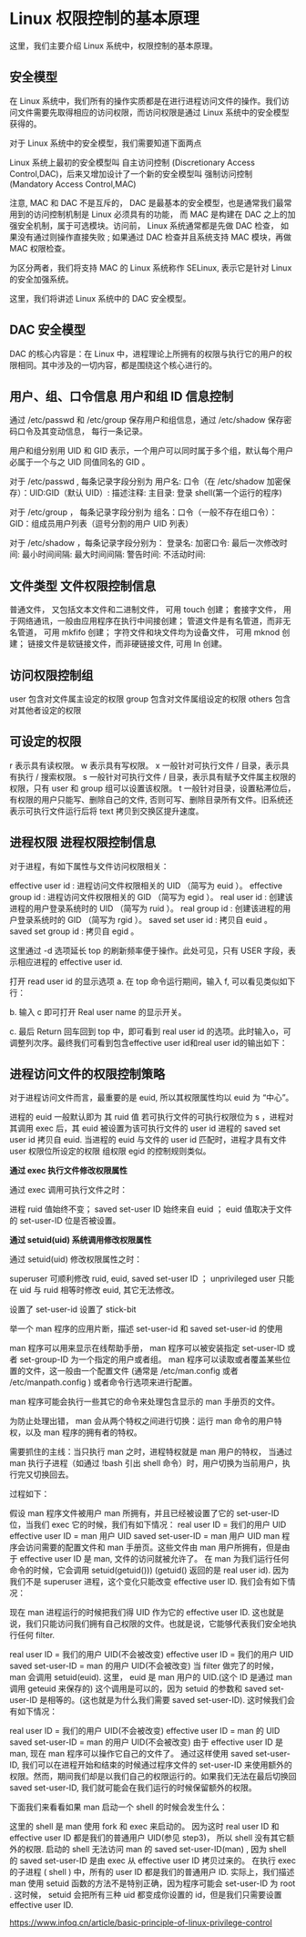 # Linux 权限控制的基本原理

这里，我们主要介绍 Linux 系统中，权限控制的基本原理。

## 安全模型

在 Linux 系统中，我们所有的操作实质都是在进行进程访问文件的操作。我们访问文件需要先取得相应的访问权限，而访问权限是通过 Linux 系统中的安全模型获得的。

对于 Linux 系统中的安全模型，我们需要知道下面两点

Linux 系统上最初的安全模型叫 自主访问控制 (Discretionary Access Control,DAC)，后来又增加设计了一个新的安全模型叫 强制访问控制 (Mandatory Access Control,MAC)

注意, MAC 和 DAC 不是互斥的， DAC 是最基本的安全模型，也是通常我们最常用到的访问控制机制是 Linux 必须具有的功能， 而 MAC 是构建在 DAC 之上的加强安全机制，属于可选模块。访问前， Linux 系统通常都是先做 DAC 检查， 如果没有通过则操作直接失败 ; 如果通过 DAC 检查并且系统支持 MAC 模块，再做 MAC 权限检查。

为区分两者，我们将支持 MAC 的 Linux 系统称作 SELinux, 表示它是针对 Linux 的安全加强系统。

这里，我们将讲述 Linux 系统中的 DAC 安全模型。

## DAC 安全模型

DAC 的核心内容是：在 Linux 中，进程理论上所拥有的权限与执行它的用户的权限相同。其中涉及的一切内容，都是围绕这个核心进行的。



## 用户、组、口令信息  用户和组 ID 信息控制
通过 /etc/passwd 和 /etc/group 保存用户和组信息，通过 /etc/shadow 保存密码口令及其变动信息， 每行一条记录。

用户和组分别用 UID 和 GID 表示，一个用户可以同时属于多个组，默认每个用户必属于一个与之 UID 同值同名的 GID 。

对于 /etc/passwd , 每条记录字段分别为 用户名: 口令（在 /etc/shadow 加密保存）：UID:GID（默认 UID）: 描述注释: 主目录: 登录 shell(第一个运行的程序)

对于 /etc/group ， 每条记录字段分别为 组名：口令（一般不存在组口令）：GID：组成员用户列表（逗号分割的用户 UID 列表）

对于 /etc/shadow ，每条记录字段分别为： 登录名: 加密口令: 最后一次修改时间: 最小时间间隔: 最大时间间隔: 警告时间: 不活动时间:




## 文件类型 文件权限控制信息 

普通文件， 又包括文本文件和二进制文件， 可用 touch 创建；
套接字文件， 用于网络通讯，一般由应用程序在执行中间接创建；
管道文件是有名管道，而非无名管道， 可用 mkfifo 创建；
字符文件和块文件均为设备文件， 可用 mknod 创建；
链接文件是软链接文件，而非硬链接文件, 可用 ln 创建。

## 访问权限控制组
user 包含对文件属主设定的权限
group 包含对文件属组设定的权限
others 包含对其他者设定的权限
## 可设定的权限


r 表示具有读权限。
w 表示具有写权限。
x 一般针对可执行文件 / 目录，表示具有执行 / 搜索权限。
s 一般针对可执行文件 / 目录，表示具有赋予文件属主权限的权限，只有 user 和 group 组可以设置该权限。
t 一般针对目录，设置粘滞位后，有权限的用户只能写、删除自己的文件, 否则可写、删除目录所有文件。旧系统还表示可执行文件运行后将 text 拷贝到交换区提升速度。

## 进程权限 进程权限控制信息
对于进程，有如下属性与文件访问权限相关：

effective user id : 进程访问文件权限相关的 UID （简写为 euid ）。
effective group id : 进程访问文件权限相关的 GID （简写为 egid ）。
real user id : 创建该进程的用户登录系统时的 UID （简写为 ruid ）。
real group id : 创建该进程的用户登录系统时的 GID （简写为 rgid ）。
saved set user id : 拷贝自 euid 。
saved set group id : 拷贝自 egid 。


这里通过 -d 选项延长 top 的刷新频率便于操作。此处可见，只有 USER 字段，表示相应进程的 effective user id.

打开 read user id 的显示选项
a. 在 top 命令运行期间，输入 f, 可以看见类似如下行：

b. 输入 c 即可打开 Real user name 的显示开关。

c. 最后 Return 回车回到 top 中，即可看到 real user id 的选项。此时输入o，可调整列次序。最终我们可看到包含effective user id和real user id的输出如下：

## 进程访问文件的权限控制策略
对于进程访问文件而言，最重要的是 euid, 所以其权限属性均以 euid 为 “中心”。

进程的 euid 一般默认即为 其 ruid 值
若可执行文件的可执行权限位为 s ，进程对其调用 exec 后，其 euid 被设置为该可执行文件的 user id
进程的 saved set user id 拷贝自 euid.
当进程的 euid 与文件的 user id 匹配时，进程才具有文件 user 权限位所设定的权限
组权限 egid 的控制规则类似。

**通过 exec 执行文件修改权限属性**


通过 exec 调用可执行文件之时：

进程 ruid 值始终不变；
saved set-user ID 始终来自 euid ；
euid 值取决于文件的 set-user-ID 位是否被设置。

**通过 setuid(uid) 系统调用修改权限属性**

通过 setuid(uid) 修改权限属性之时：

superuser 可顺利修改 ruid, euid, saved set-user ID ；
unprivileged user 只能在 uid 与 ruid 相等时修改 euid, 其它无法修改。



设置了 set-user-id 设置了 stick-bit

举一个 man 程序的应用片断，描述 set-user-id 和 saved set-user-id 的使用

man 程序可以用来显示在线帮助手册， man 程序可以被安装指定 set-user-ID 或者 set-group-ID 为一个指定的用户或者组。
man 程序可以读取或者覆盖某些位置的文件，这一般由一个配置文件 (通常是 /etc/man.config 或者 /etc/manpath.config ) 或者命令行选项来进行配置。

man 程序可能会执行一些其它的命令来处理包含显示的 man 手册页的文件。

为防止处理出错， man 会从两个特权之间进行切换：运行 man 命令的用户特权，以及 man 程序的拥有者的特权。

需要抓住的主线：当只执行 man 之时，进程特权就是 man 用户的特权， 当通过 man 执行子进程（如通过 !bash 引出 shell 命令）时，用户切换为当前用户，执行完又切换回去。

过程如下：

假设 man 程序文件被用户 man 所拥有，并且已经被设置了它的 set-user-ID 位，当我们 exec 它的时候，我们有如下情况：
real user ID = 我们的用户 UID
effective user ID = man 用户 UID
saved set-user-ID = man 用户 UID
man 程序会访问需要的配置文件和 man 手册页。这些文件由 man 用户所拥有，但是由于 effective user ID 是 man, 文件的访问就被允许了。
在 man 为我们运行任何命令的时候，它会调用 setuid(getuid())) (getuid() 返回的是 real user id).
因为我们不是 superuser 进程，这个变化只能改变 effective user ID. 我们会有如下情况：

现在 man 进程运行的时候把我们得 UID 作为它的 effective user ID. 这也就是说，我们只能访问我们拥有自己权限的文件。也就是说，它能够代表我们安全地执行任何 filter.

real user ID = 我们的用户 UID(不会被改变)
effective user ID = 我们的用户 UID
saved set-user-ID = man 的用户 UID(不会被改变)
当 filter 做完了的时候， man 会调用 setuid(euid).
这里， euid 是 man 用户的 UID.(这个 ID 是通过 man 调用 geteuid 来保存的) 这个调用是可以的，因为 setuid 的参数和 saved set-user-ID 是相等的。(这也就是为什么我们需要 saved set-user-ID). 这时候我们会有如下情况：

real user ID = 我们的用户 UID(不会被改变)
effective user ID = man 的 UID
saved set-user-ID = man 的用户 UID(不会被改变)
由于 effective user ID 是 man, 现在 man 程序可以操作它自己的文件了。
通过这样使用 saved set-user-ID, 我们可以在进程开始和结束的时候通过程序文件的 set-user-ID 来使用额外的权限。然而，期间我们却是以我们自己的权限运行的。如果我们无法在最后切换回 saved set-user-ID, 我们就可能会在我们运行的时候保留额外的权限。

下面我们来看看如果 man 启动一个 shell 的时候会发生什么：

这里的 shell 是 man 使用 fork 和 exec 来启动的。
因为这时 real user ID 和 effective user ID 都是我们的普通用户 UID(参见 step3)， 所以 shell 没有其它额外的权限.
启动的 shell 无法访问 man 的 saved set-user-ID(man) , 因为 shell 的 saved set-user-ID 是由 exec 从 effective user ID 拷贝过来的。
在执行 exec 的子进程 ( shell ) 中，所有的 user ID 都是我们的普通用户 ID.
实际上，我们描述 man 使用 setuid 函数的方法不是特别正确，因为程序可能会 set-user-ID 为 root . 这时候， setuid 会把所有三种 uid 都变成你设置的 id，但是我们只需要设置 effective user ID.



https://www.infoq.cn/article/basic-principle-of-linux-privilege-control


